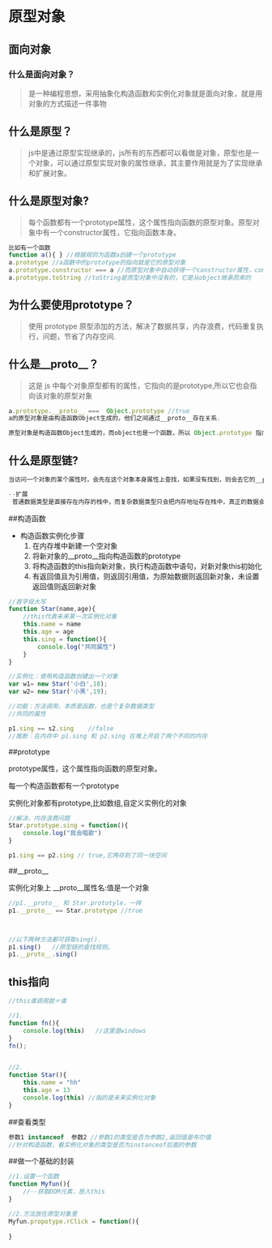 # 原型对象

## 面向对象

### 什么是面向对象？

> 是一种编程思想，采用抽象化构造函数和实例化对象就是面向对象，就是用对象的方式描述一件事物

## 什么是原型？

> js中是通过原型实现继承的，js所有的东西都可以看做是对象，原型也是一个对象，可以通过原型实现对象的属性继承，其主要作用就是为了实现继承和扩展对象。

 ## 什么是原型对象?

> 每个函数都有一个prototype属性，这个属性指向函数的原型对象。原型对象中有一个constructor属性，它指向函数本身。

```js
比如有一个函数
function a(){ }	//根据规则为函数a创建一个prototype
a.prototype //a函数中的prototype的指向就是它的原型对象
a.prototype.constructor === a //而原型对象中自动获得一个constructor属性，constructor的指向就是a函数本身
a.prototype.toString //toString是原型对象中没有的，它是从object继承而来的
```

## 为什么要使用prototype？

> 使用 prototype 原型添加的方法，解决了数据共享，内存浪费，代码重复执行，问题，节省了内存空间.



## 什么是__proto__？

>  这是 js 中每个对象原型都有的属性，它指向的是prototype,所以它也会指向该对象的原型对象

```js
a.prototype.__proto__ ===  Object.prototype //true
a的原型对象是由构造函数Object生成的，他们之间通过__proto__存在关系.

原型对象是构造函数Object生成的，而object也是一个函数，所以 Object.prototype 指向Object的原型对象.
```

## 什么是原型链?

```js
当访问一个对象的某个属性时，会先在这个对象本身属性上查找，如果没有找到，则会去它的__proto__隐式原型上查找，即它的构造函数的prototype，如果还没有找到就会再在构造函数的prototype的__proto__中查找，这样一层一层向上查找就会形成一个链式结构，我们称为原型链。
```



```js
--扩展
 普通数据类型是直接存在内存的栈中，而复杂数据类型只会把内存地址存在栈中，真正的数据会存在栈中的那个地址指向的堆中。    
```

##构造函数

+ 构造函数实例化步骤
  1. 在内存堆中新建一个空对象
  2. 将新对象的__proto__指向构造函数的prototype
  3. 将构造函数的this指向新对象，执行构造函数中语句，对新对象this初始化
  4. 有返回值且为引用值，则返回引用值，为原始数据则返回新对象，未设置返回值则返回新对象

```js
//首字母大写
function Star(name,age){
    //this代表未来某一次实例化对象
    this.name = name 
    this.age = age
    this.sing = function(){
        console.log("共同属性")
    }
}

//实例化：使用构造函数创建出一个对象
var w1= new Star('小白',18);
var w2= new Star('小黑',19);

//功能：方法调用，本质是函数，也是个复杂数据类型
//共同的属性

p1.sing == s2.sing    //false
//推断：在内存中 p1.sing 和 p2.sing 在堆上开启了两个不同的内存
```

##prototype

prototype属性，这个属性指向函数的原型对象。 

每一个构造函数都有一个prototype

实例化对象都有prototype,比如数组,自定义实例化的对象

```js
//解决，内存浪费问题
Star.prototype.sing = function(){
    console.log("我会唱歌")
}

p1.sing == p2.sing // true,它两存到了同一块空间
```

##_\_proto\_\_

实例化对象上 __proto__属性名:值是一个对象

```js
//p1.__proto__ 和 Star.prototyle，一样
p1.__proto__ == Star.prototype //true



//以下两种方法都可获取sing().
p1.sing()	//原型链的查找规则。
p1.__proto__.sing() 
```

## this指向

```js
//this谁调用就☞谁

//1.
function fn(){
    console.log(this)	//这里是windows
}
fn();


//2.
function Star(){
 	this.name = "hh"
    this.age = 13
    console.log(this) //指的是未来实例化对象
}

```

##查看类型

```js
参数1 instanceof  参数2 //参数1的类型是否为参数2,返回值是布尔值
//针对构造函数，看实例化对象的类型是否为instanceof后面的参数

```

##做一个基础的封装

```js
//1.设置一个函数
function Myfun(){
    //--获取DOM元素，放入this
}

//2.方法放在原型对象里
Myfun.propotype.rClick = function(){
    
}
```


